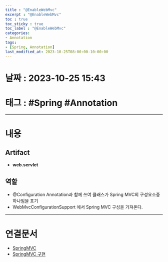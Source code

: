 ```yaml
---
title : "@EnableWebMvc"
excerpt : "@EnableWebMvc"
toc : true
toc_sticky : true
toc_label : "@EnableWebMvc"
categories:
- Annotation
tags:
- [Spring, Annotation]
last_modified_at: 2023-10-25T08:00:00-10:00:00
---
```


# 날짜 : 2023-10-25 15:43

# 태그 : #Spring #Annotation 
---

# 내용

## Artifact
- **web.servlet**

## 역할
- @Configuration Annotation과 함께 쓰여 클래스가 Spring MVC의 구성요소중 하나임을 표기
- WebMvcConfigurationSupport 에서 Spring MVC 구성을 가져온다.

---

# 연결문서
- [SpringMVC](../../Spring/Spring-SpringMVC)
- [SpringMVC 구현](../../Spring/Spring-SpringMVC-구현)